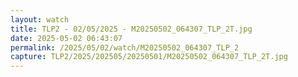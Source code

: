 ```yaml
---
layout: watch
title: TLP2 - 02/05/2025 - M20250502_064307_TLP_2T.jpg
date: 2025-05-02 06:43:07
permalink: /2025/05/02/watch/M20250502_064307_TLP_2
capture: TLP2/2025/202505/20250501/M20250502_064307_TLP_2T.jpg
---
```


